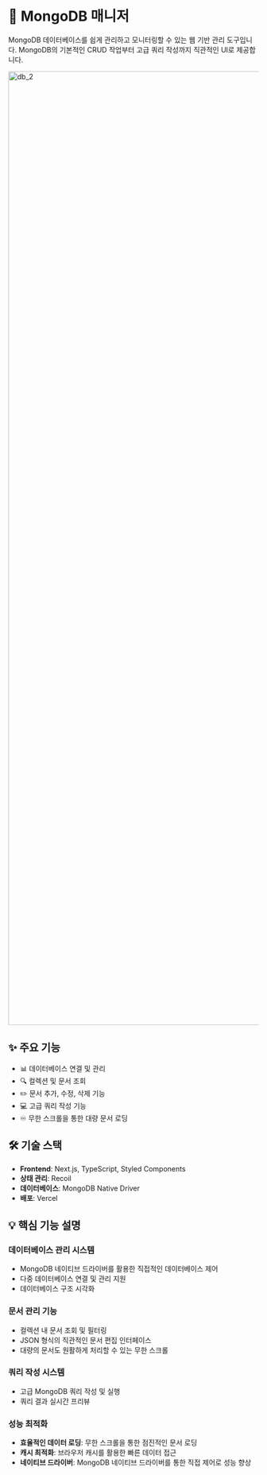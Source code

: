 # 📄 MongoDB 매니저

MongoDB 데이터베이스를 쉽게 관리하고 모니터링할 수 있는 웹 기반 관리 도구입니다. MongoDB의 기본적인 CRUD 작업부터 고급 쿼리 작성까지 직관적인 UI로 제공합니다.

<img width="1920" alt="db_2" src="https://github.com/user-attachments/assets/819ba18e-1aff-4ab8-9d10-72449a344485">


## ✨ 주요 기능

- 📊 데이터베이스 연결 및 관리
- 🔍 컬렉션 및 문서 조회
- ✏️ 문서 추가, 수정, 삭제 기능
- 💻 고급 쿼리 작성 기능
- ♾️ 무한 스크롤을 통한 대량 문서 로딩

## 🛠 기술 스택

- **Frontend**: Next.js, TypeScript, Styled Components
- **상태 관리**: Recoil
- **데이터베이스**: MongoDB Native Driver
- **배포**: Vercel

## 💡 핵심 기능 설명

### 데이터베이스 관리 시스템

- MongoDB 네이티브 드라이버를 활용한 직접적인 데이터베이스 제어
- 다중 데이터베이스 연결 및 관리 지원
- 데이터베이스 구조 시각화

### 문서 관리 기능

- 컬렉션 내 문서 조회 및 필터링
- JSON 형식의 직관적인 문서 편집 인터페이스
- 대량의 문서도 원활하게 처리할 수 있는 무한 스크롤

### 쿼리 작성 시스템

- 고급 MongoDB 쿼리 작성 및 실행
- 쿼리 결과 실시간 프리뷰

### 성능 최적화

- **효율적인 데이터 로딩**: 무한 스크롤을 통한 점진적인 문서 로딩
- **캐시 최적화**: 브라우저 캐시를 활용한 빠른 데이터 접근
- **네이티브 드라이버**: MongoDB 네이티브 드라이버를 통한 직접 제어로 성능 향상
